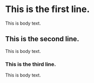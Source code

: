 # This is the first line.
This is body text.
## This is the second line.
This is body text.
### This is the third line.
This is body text.
